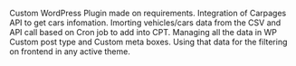Custom WordPress Plugin made on requirements.
Integration of Carpages API to get cars infomation.
Imorting vehicles/cars data from the CSV and API call based on Cron job to add into CPT.
Managing all the data in WP Custom post type and Custom meta boxes.
Using that data for the filtering on frontend in any active theme.
